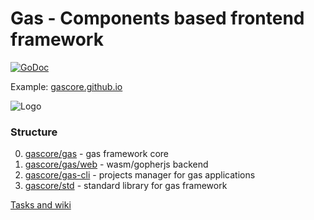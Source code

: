 # Gas - Components based frontend framework

[![GoDoc](https://godoc.org/github.com/gascore/gas?status.svg)](https://godoc.org/github.com/gascore/gas)

Example: [gascore.github.io](https://gascore.github.io)

![Logo](https://raw.githubusercontent.com/gascore/gas/master/logo.png)

### Structure

0. [gascore/gas](https://github.com/gascore/gas) - gas framework core
1. [gascore/gas/web](https://github.com/gascore/gas/blob/master/web) - wasm/gopherjs backend
2. [gascore/gas-cli](https://github.com/gascore/gas-cli) - projects manager for gas applications
3. [gascore/std](https://github.com/gascore/std) - standard library for gas framework

[Tasks and wiki](https://www.notion.so/GAS-framework-fcec4e338c644d2fa137190cd25d5e0a)
